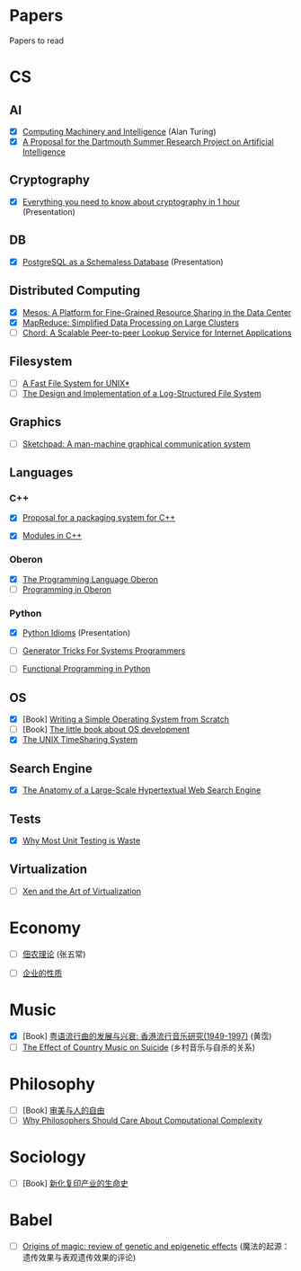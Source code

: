 # Papers
Papers to read

# CS

## AI
- [x] [Computing Machinery and Intelligence](http://www.abelard.org/turpap/turpap.pdf) (Alan Turing)
- [x] [A Proposal for the Dartmouth Summer Research Project on Artificial Intelligence](http://www.aaai.org/ojs/index.php/aimagazine/article/view/1904/1802)

## Cryptography
- [x] [Everything you need to know about cryptography in 1 hour](http://www.daemonology.net/papers/crypto1hr.pdf) (Presentation)

## DB
- [x] [PostgreSQL as a Schemaless Database](https://wiki.postgresql.org/images/b/b4/Pg-as-nosql-pgday-fosdem-2013.pdf) (Presentation)

## Distributed Computing
- [x] [Mesos: A Platform for Fine-Grained Resource Sharing in the Data Center](http://mesos.berkeley.edu/mesos_tech_report.pdf)
- [x] [MapReduce: Simplified Data Processing on Large Clusters](http://static.googleusercontent.com/media/research.google.com/zh-CN//archive/mapreduce-osdi04.pdf)
- [ ] [Chord: A Scalable Peer-to-peer Lookup Service for Internet Applications](https://pdos.csail.mit.edu/papers/chord:sigcomm01/chord_sigcomm.pdf)

## Filesystem
- [ ] [A Fast File System for UNIX*](http://www.cs.berkeley.edu/~brewer/cs262/FFS.pdf)
- [ ] [The Design and Implementation of a Log-Structured File System](http://www.cs.berkeley.edu/~brewer/cs262/LFS.pdf)

## Graphics
- [ ] [Sketchpad: A man-machine graphical communication system](https://www.cl.cam.ac.uk/techreports/UCAM-CL-TR-574.pdf)

## Languages
### C++
- [x] [Proposal for a packaging system for C++](http://open-std.org/JTC1/SC22/WG21/docs/papers/2016/p0235r0.pdf)
- [x] [Modules in C++](http://www.open-std.org/jtc1/sc22/wg21/docs/papers/2006/n2073.pdf)


### Oberon
- [x] [The Programming Language Oberon](https://www.inf.ethz.ch/personal/wirth/Oberon/Oberon07.Report.pdf)
- [ ] [Programming in Oberon](http://www.ethoberon.ethz.ch/WirthPubl/ProgInOberon.pdf)

### Python
- [x] [Python Idioms](http://safehammad.com/downloads/python-idioms-2014-01-16.pdf) (Presentation)
- [ ] [Generator Tricks For Systems Programmers](http://www.dabeaz.com/generators/Generators.pdf)
- [ ] [Functional Programming in Python](http://www.oreilly.com/programming/free/files/functional-programming-python.pdf)


## OS
- [x] [Book] [Writing a Simple Operating System from Scratch](http://www.cs.bham.ac.uk/~exr/lectures/opsys/10_11/lectures/os-dev.pdf) 
- [ ] [Book] [The little book about OS development](http://littleosbook.github.io/book.pdf) 
- [x] [The UNIX TimeSharing System](http://www.cs.berkeley.edu/~brewer/cs262/unix.pdf)

## Search Engine
- [x] [The Anatomy of a Large-Scale Hypertextual Web Search Engine](http://ilpubs.stanford.edu:8090/361/1/1998-8.pdf)

## Tests
- [x] [Why Most Unit Testing is Waste](http://www.rbcs-us.com/documents/Why-Most-Unit-Testing-is-Waste.pdf)

## Virtualization
- [ ] [Xen and the Art of Virtualization](http://www.cl.cam.ac.uk/research/srg/netos/papers/2003-xensosp.pdf)

# Economy
- [ ] [佃农理论](./papers/DDLL.pdf) (张五常)
- [ ] [企业的性质](http://jslz.wh.sdu.edu.cn/uploadfiles/file/1304050181383.pdf)


# Music
- [x] [Book] [粤语流行曲的发展与兴衰: 香港流行音乐研究(1949-1997)](./papers/1949.pdf) (黄霑) 
- [ ] [The Effect of Country Music on Suicide](http://www.uky.edu/~clthyn2/PS671/Stack_1992SF.pdf) (乡村音乐与自杀的关系)

# Philosophy
- [ ] [Book] [审美与人的自由](http://hum.gzu.edu.cn/picture/article/281/02/c4/1aafacd64ce2a6a874ea8298de48/7b658d62-9300-415b-a6da-564ada255cf3.pdf) 
- [ ] [Why Philosophers Should Care About Computational Complexity](http://www.scottaaronson.com/papers/philos.pdf)

# Sociology
- [ ] [Book] [新化复印产业的生命史](./papers/新化复印产业的生命史_冯军旗.pdf) 


# Babel
- [ ] [Origins of magic: review of genetic and epigenetic effects](http://www.ncbi.nlm.nih.gov/pmc/articles/PMC2151141/pdf/bmj-335-7633-altered-states-01299.pdf) (魔法的起源：遗传效果与表观遗传效果的评论)

